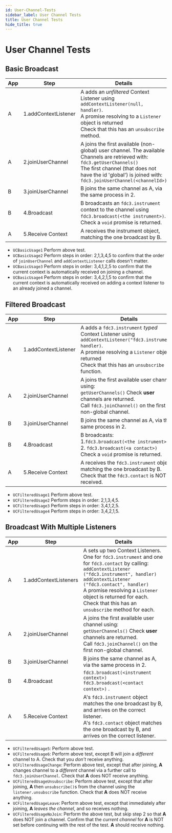 ```yaml
---
id: User-Channel-Tests
sidebar_label: User Channel Tests
title: User Channel Tests
hide_title: true
---
```


# User Channel Tests
<!-- markdownlint-disable MD033 -->

## Basic Broadcast

| App | Step               |Details                                                                           |
|-----|--------------------|----------------------------------------------------------------------------------|
| A   | 1.addContextListener |A adds an _unfiltered_ Context Listener using `addContextListener(null, handler)`. <br />A promise resolving to  a `Listener` object is returned <br />Check that this has an `unsubscribe` method. |
| A   | 2.joinUserChannel     |A joins the first available (non-global) user channel.  The available Channels are retrieved with: <br />`fdc3.getUserChannels()` <br /> The first channel (that does not have the id 'global') is joined with: <br />`fdc3.joinUserChannel(<channelId>)`  |
| B   | 3.joinUserChannel     |B joins the same channel as A, via the same process in 2. |
| B   | 4.Broadcast          | B broadcasts an `fdc3.instrument` context to the channel using `fdc3.broadcast(<the instrument>)`. <br />Check a `void` promise is returned. |
| A   | 5.Receive Context    | A receives the instrument object, matching the one broadcast by B.  |

- `UCBasicUsage1` Perform above test.
- `UCBasicUsage2` Perform steps in order: 2,1,3,4,5 to confirm that the order of `joinUserChannel` and `addContextListener` calls doesn't matter.
- `UCBasicUsage3` Perform steps in order: 3,4,1,2,5 to confirm that the current context is automatically received on joining a channel.
- `UCBasicUsage4` Perform steps in order: 3,4,2,1,5  to confirm that the current context is automatically received on adding a context listener to an already joined a channel.

## Filtered Broadcast

| App | Step               |Details                                                                           |
|-----|--------------------|----------------------------------------------------------------------------------|
| A   | 1.addContextListener |A adds a `fdc3.instrument` _typed_ Context Listener using `addContextListener("fdc3.instrument", handler)`. <br />A promise resolving a `Listener` object is returned <br />Check that this has an `unsubscribe` function.|
| A   | 2.joinUserChannel     |A joins the first available user channel using: <br />`getUserChannels()` Check **user** channels are returned.<br />Call `fdc3.joinChannel()` on the first non-global channel.|
| B   | 3.joinUserChannel     |B joins the same channel as A, via the same process in 2. |
| B   | 4.Broadcast          | B broadcasts: <br /> 1.`fdc3.broadcast(<the instrument>)`. <br /> 2. `fdc3.broadcast(<a contact>)` <br />Check a `void` promise is returned. |
| A   | 5.Receive Context    | A receives the `fdc3.instrument` object, matching the one broadcast by B. <br />Check that the `fdc3.contact` is NOT received. |

- `UCFilteredUsage1` Perform above test.
- `UCFilteredUsage2` Perform steps in order: 2,1,3,4,5.
- `UCFilteredUsage3` Perform steps in order: 3,4,1,2,5.
- `UCFilteredUsage4` Perform steps in order: 3,4,2,1,5.

## Broadcast With Multiple Listeners

| App | Step               | Details                                                                                                     |
|-----|--------------------|-------------------------------------------------------------------------------------------------------------|
| A   | 1.addContextListeners | A sets up two Context Listeners.  One for `fdc3.instrument` and one for `fdc3.contact` by calling:  `addContextListener ("fdc3.instrument", handler)` <br /> `addContextListener ("fdc3.contact", handler)` <br />A promise resolving a `Listener` object is returned for each. <br />Check that this has an `unsubscribe` method for each.  |
| A   | 2.joinUserChannel     |A joins the first available user channel using: <br />`getUserChannels()` Check **user** channels are returned.<br />Call `fdc3.joinChannel()` on the first non-global channel.|
| B   | 3.joinUserChannel     |B joins the same channel as A, via the same process in 2. |
| B   | 4.Broadcast          | `fdc3.broadcast(<instrument context>)` <br /> `fdc3.broadcast(<contact context>)` . |
| A   | 5.Receive Context    | A's `fdc3.instrument` object matches the one broadcast by B, and arrives on the correct listener.<br />A's `fdc3.contact` object matches the one broadcast  by B, and arrives on the correct listener.   |

- `UCFilteredUsage5`: Perform above test.
- `UCFilteredUsage6`: Perform above test, except B will join a _different_ channel to A. Check that you _don't_ receive anything.
- `UCFilteredUsageChange`: Perform above test, except that after joining, **A** changes channel to a _different_ channel via a further call to `fdc3.joinUserChannel`.  Check that **A** does NOT receive anything.
- `UCFilteredUsageUnsubscribe`: Perform above test, except that after joining, **A** then `unsubscribe()`s from the channel using the `listener.unsubscribe` function. Check that **A** does NOT receive anything.
- `UCFilteredUsageLeave`: Perform above test, except that immediately after joining, **A** _leaves the channel_, and so receives nothing.
- `UCFilteredUsageNoJoin`: Perform the above test, but skip step 2 so that **A** does NOT join a channel. Confirm that the _current channel_ for **A** is NOT set before continuing with the rest of the test.  **A** should receive nothing.
